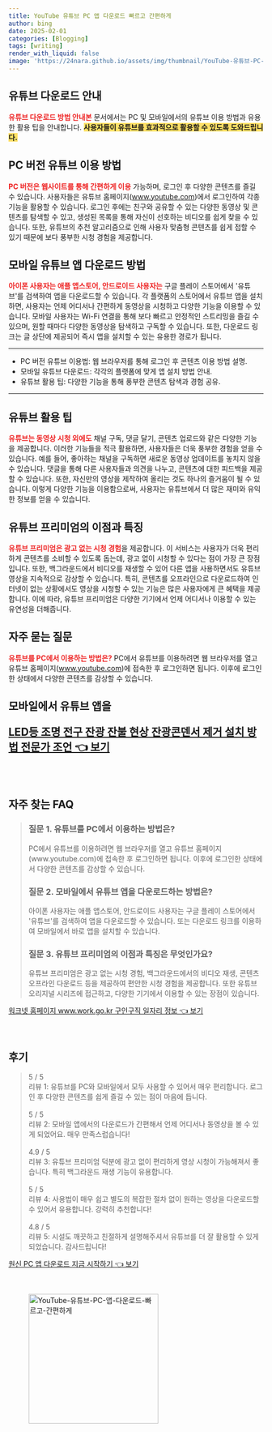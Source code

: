 ```yaml
---
title: YouTube 유튜브 PC 앱 다운로드 빠르고 간편하게
author: bing
date: 2025-02-01
categories: [Blogging]
tags: [writing]
render_with_liquid: false
image: 'https://24nara.github.io/assets/img/thumbnail/YouTube-유튜브-PC-앱-다운로드-빠르고-간편하게.webp'
---
```



<h2 id='유튜브_다운로드_안내'>유튜브 다운로드 안내</h2>

<p><b><span style="color: #ee2323;">유튜브 다운로드 방법 안내본</span></b> 문서에서는 PC 및 모바일에서의 유튜브 이용 방법과 유용한 활용 팁을 안내합니다. <b><span style="background-color: #ffe066;">사용자들이 유튜브를 효과적으로 활용할 수 있도록 도와드립니다.</span></b></p>

<h2 id='pc_버전_유튜브_이용_방법'>PC 버전 유튜브 이용 방법</h2>

<p><b><span style="color: #ee2323;">PC 버전은 웹사이트를 통해 간편하게 이용</span></b> 가능하며, 로그인 후 다양한 콘텐츠를 즐길 수 있습니다. 사용자들은 유튜브 홈페이지(<a href="https://www.youtube.com">www.youtube.com</a>)에서 로그인하여 각종 기능을 활용할 수 있습니다. 로그인 후에는 친구와 공유할 수 있는 다양한 동영상 및 콘텐츠를 탐색할 수 있고, 생성된 목록을 통해 자신이 선호하는 비디오를 쉽게 찾을 수 있습니다. 또한, 유튜브의 추천 알고리즘으로 인해 사용자 맞춤형 콘텐츠를 쉽게 접할 수 있기 때문에 보다 풍부한 시청 경험을 제공합니다.</p>

<h2 id='모바일_유튜브_앱_다운로드'>모바일 유튜브 앱 다운로드 방법</h2>

<p><b><span style="color: #ee2323;">아이폰 사용자는 애플 앱스토어, 안드로이드 사용자는</span></b> 구글 플레이 스토어에서 '유튜브'를 검색하여 앱을 다운로드할 수 있습니다. 각 플랫폼의 스토어에서 유튜브 앱을 설치하면, 사용자는 언제 어디서나 간편하게 동영상을 시청하고 다양한 기능을 이용할 수 있습니다. 모바일 사용자는 Wi-Fi 연결을 통해 보다 빠르고 안정적인 스트리밍을 즐길 수 있으며, 원할 때마다 다양한 동영상을 탐색하고 구독할 수 있습니다. 또한, 다운로드 링크는 글 상단에 제공되어 즉시 앱을 설치할 수 있는 유용한 경로가 됩니다.</p>

<hr />

<ul>
    <li>PC 버전 유튜브 이용법: 웹 브라우저를 통해 로그인 후 콘텐츠 이용 방법 설명.</li>
    <li>모바일 유튜브 다운로드: 각각의 플랫폼에 맞게 앱 설치 방법 안내.</li>
    <li>유튜브 활용 팁: 다양한 기능을 통해 풍부한 콘텐츠 탐색과 경험 공유.</li>
</ul>

<hr />

<h2 id='유튜브_활용_팁'>유튜브 활용 팁</h2>

<p><b><span style="color: #ee2323;">유튜브는 동영상 시청 외에도</span></b> 채널 구독, 댓글 달기, 콘텐츠 업로드와 같은 다양한 기능을 제공합니다. 이러한 기능들을 적극 활용하면, 사용자들은 더욱 풍부한 경험을 얻을 수 있습니다. 예를 들어, 좋아하는 채널을 구독하면 새로운 동영상 업데이트를 놓치지 않을 수 있습니다. 댓글을 통해 다른 사용자들과 의견을 나누고, 콘텐츠에 대한 피드백을 제공할 수 있습니다. 또한, 자신만의 영상을 제작하여 올리는 것도 하나의 즐거움이 될 수 있습니다. 이렇게 다양한 기능을 이용함으로써, 사용자는 유튜브에서 더 많은 재미와 유익한 정보를 얻을 수 있습니다.</p>

<h2 id='유튜브_프리미엄의_이점과_특징'>유튜브 프리미엄의 이점과 특징</h2>

<p><b><span style="color: #ee2323;">유튜브 프리미엄은 광고 없는 시청 경험</span></b>을 제공합니다. 이 서비스는 사용자가 더욱 편리하게 콘텐츠를 소비할 수 있도록 돕는데, 광고 없이 시청할 수 있다는 점이 가장 큰 장점입니다. 또한, 백그라운드에서 비디오를 재생할 수 있어 다른 앱을 사용하면서도 유튜브 영상을 지속적으로 감상할 수 있습니다. 특히, 콘텐츠를 오프라인으로 다운로드하여 인터넷이 없는 상황에서도 영상을 시청할 수 있는 기능은 많은 사용자에게 큰 혜택을 제공합니다. 이에 따라, 유튜브 프리미엄은 다양한 기기에서 언제 어디서나 이용할 수 있는 유연성을 더해줍니다.</p>

<h2 id='자주_묻는_질문'>자주 묻는 질문</h2>

<p><b><span style="color: #ee2323;">유튜브를 PC에서 이용하는 방법은?</span></b> PC에서 유튜브를 이용하려면 웹 브라우저를 열고 유튜브 홈페이지(<a href="https://www.youtube.com">www.youtube.com</a>)에 접속한 후 로그인하면 됩니다. 이후에 로그인한 상태에서 다양한 콘텐츠를 감상할 수 있습니다.</p>

<p><h2 id='모바일_앱_다운로드_방법'>모바일에서 유튜브 앱을</p>
<p><a class="click-button" title="LED등 조명 전구 잔광 잔불 현상 잔광콘덴서 제거 설치 방법 전문가 조언" href="https://24nara.github.io/posts/LED%EB%93%B1-%EC%A1%B0%EB%AA%85-%EC%A0%84%EA%B5%AC-%EC%9E%94%EA%B4%91-%EC%9E%94%EB%B6%88-%ED%98%84%EC%83%81-%EC%9E%94%EA%B4%91%EC%BD%98%EB%8D%B4%EC%84%9C-%EC%A0%9C%EA%B1%B0-%EC%84%A4%EC%B9%98-%EB%B0%A9%EB%B2%95-%EC%A0%84%EB%AC%B8%EA%B0%80-%EC%A1%B0%EC%96%B8/" rel="dofollow">LED등 조명 전구 잔광 잔불 현상 잔광콘덴서 제거 설치 방법 전문가 조언 👈 보기</a></p><br>
<h2 id='자주_찾는_FAQ'>자주 찾는 FAQ</h2>
<div itemscope="" itemtype="https://schema.org/FAQPage"> 
<blockquote> 
<div itemscope="" itemprop="mainEntity" itemtype="https://schema.org/Question"> 
<h3 itemprop="name">질문 1. 유튜브를 PC에서 이용하는 방법은?</h3> 
<div itemscope="" itemprop="acceptedAnswer" itemtype="https://schema.org/Answer"> 
<span itemprop="text"> 
<p>PC에서 유튜브를 이용하려면 웹 브라우저를 열고 유튜브 홈페이지(www.youtube.com)에 접속한 후 로그인하면 됩니다. 이후에 로그인한 상태에서 다양한 콘텐츠를 감상할 수 있습니다.</p> 
</span> 
</div> 
</div> 

<div itemscope="" itemprop="mainEntity" itemtype="https://schema.org/Question"> 
<h3 itemprop="name">질문 2. 모바일에서 유튜브 앱을 다운로드하는 방법은?</h3> 
<div itemscope="" itemprop="acceptedAnswer" itemtype="https://schema.org/Answer"> 
<span itemprop="text"> 
<p>아이폰 사용자는 애플 앱스토어, 안드로이드 사용자는 구글 플레이 스토어에서 '유튜브'를 검색하여 앱을 다운로드할 수 있습니다. 또는 다운로드 링크를 이용하여 모바일에서 바로 앱을 설치할 수 있습니다.</p> 
</span> 
</div> 
</div> 

<div itemscope="" itemprop="mainEntity" itemtype="https://schema.org/Question"> 
<h3 itemprop="name">질문 3. 유튜브 프리미엄의 이점과 특징은 무엇인가요?</h3> 
<div itemscope="" itemprop="acceptedAnswer" itemtype="https://schema.org/Answer"> 
<span itemprop="text"> 
<p>유튜브 프리미엄은 광고 없는 시청 경험, 백그라운드에서의 비디오 재생, 콘텐츠 오프라인 다운로드 등을 제공하여 편안한 시청 경험을 제공합니다. 또한 유튜브 오리지널 시리즈에 접근하고, 다양한 기기에서 이용할 수 있는 장점이 있습니다.</p> 
</span> 
</div> 
</div> 
</blockquote> 
</div>
<p><a class="click-button" title="워크넷 홈페이지 www.work.go.kr 구인구직 일자리 정보" href="https://24nara.github.io/posts/%EC%9B%8C%ED%81%AC%EB%84%B7-%ED%99%88%ED%8E%98%EC%9D%B4%EC%A7%80-www.work.go.kr-%EA%B5%AC%EC%9D%B8%EA%B5%AC%EC%A7%81-%EC%9D%BC%EC%9E%90%EB%A6%AC-%EC%A0%95%EB%B3%B4/" rel="dofollow">워크넷 홈페이지 www.work.go.kr 구인구직 일자리 정보 👈 보기</a></p><br>
<h2 id='후기'>후기</h2>
<div itemscope itemtype="https://schema.org/Product">
  <blockquote>
  <div itemprop="review" itemscope itemtype="https://schema.org/Review">
      <div itemprop="reviewRating" itemscope itemtype="https://schema.org/Rating"> <span itemprop="ratingValue">5</span> / <span itemprop="bestRating">5</span> </div>
      <span itemprop="reviewBody">리뷰 1: 유튜브를 PC와 모바일에서 모두 사용할 수 있어서 매우 편리합니다. 로그인 후 다양한 콘텐츠를 쉽게 즐길 수 있는 점이 마음에 듭니다.</span>
  </div>
  <br>
  <div itemprop="review" itemscope itemtype="https://schema.org/Review">
      <div itemprop="reviewRating" itemscope itemtype="https://schema.org/Rating"> <span itemprop="ratingValue">5</span> / <span itemprop="bestRating">5</span> </div>
      <span itemprop="reviewBody">리뷰 2: 모바일 앱에서의 다운로드가 간편해서 언제 어디서나 동영상을 볼 수 있게 되었어요. 매우 만족스럽습니다!</span>
  </div>
  <br>
  <div itemprop="review" itemscope itemtype="https://schema.org/Review">
      <div itemprop="reviewRating" itemscope itemtype="https://schema.org/Rating"> <span itemprop="ratingValue">4.9</span> / <span itemprop="bestRating">5</span> </div>
      <span itemprop="reviewBody">리뷰 3: 유튜브 프리미엄 덕분에 광고 없이 편리하게 영상 시청이 가능해져서 좋습니다. 특히 백그라운드 재생 기능이 유용합니다.</span>
  </div>
  <br>
  <div itemprop="review" itemscope itemtype="https://schema.org/Review">
      <div itemprop="reviewRating" itemscope itemtype="https://schema.org/Rating"> <span itemprop="ratingValue">5</span> / <span itemprop="bestRating">5</span> </div>
      <span itemprop="reviewBody">리뷰 4: 사용법이 매우 쉽고 별도의 복잡한 절차 없이 원하는 영상을 다운로드할 수 있어서 유용합니다. 강력히 추천합니다!</span>
  </div>
  <br>
  <div itemprop="review" itemscope itemtype="https://schema.org/Review">
      <div itemprop="reviewRating" itemscope itemtype="https://schema.org/Rating"> <span itemprop="ratingValue">4.8</span> / <span itemprop="bestRating">5</span> </div>
      <span itemprop="reviewBody">리뷰 5: 시설도 깨끗하고 친절하게 설명해주셔서 유튜브를 더 잘 활용할 수 있게 되었습니다. 감사드립니다!</span>
  </div>
  </blockquote>
</div>
<p><a class="click-button" title="원신 PC 앱 다운로드 지금 시작하기" href="https://24nara.github.io/posts/%EC%9B%90%EC%8B%A0-PC-%EC%95%B1-%EB%8B%A4%EC%9A%B4%EB%A1%9C%EB%93%9C-%EC%A7%80%EA%B8%88-%EC%8B%9C%EC%9E%91%ED%95%98%EA%B8%B0/" rel="dofollow">원신 PC 앱 다운로드 지금 시작하기 👈 보기</a></p><br>
<figure class="image"><img src="https://24nara.github.io/assets/img/thumbnail/YouTube-유튜브-PC-앱-다운로드-빠르고-간편하게.webp" alt="YouTube-유튜브-PC-앱-다운로드-빠르고-간편하게" width="256" height="256"></figure>
